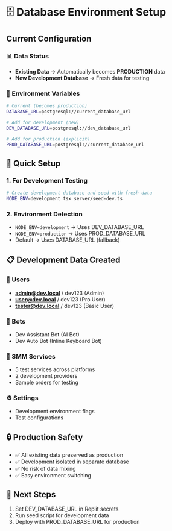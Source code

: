 # 🗄️ Database Environment Setup

## Current Configuration

### 📊 Data Status
- **Existing Data** → Automatically becomes **PRODUCTION** data
- **New Development Database** → Fresh data for testing

### 🔧 Environment Variables

```bash
# Current (becomes production)
DATABASE_URL=postgresql://current_database_url

# Add for development (new)
DEV_DATABASE_URL=postgresql://dev_database_url

# Add for production (explicit)
PROD_DATABASE_URL=postgresql://current_database_url
```

## 🚀 Quick Setup

### 1. For Development Testing
```bash
# Create development database and seed with fresh data
NODE_ENV=development tsx server/seed-dev.ts
```

### 2. Environment Detection
- `NODE_ENV=development` → Uses DEV_DATABASE_URL
- `NODE_ENV=production` → Uses PROD_DATABASE_URL  
- Default → Uses DATABASE_URL (fallback)

## 📋 Development Data Created

### 👥 Users
- **admin@dev.local** / dev123 (Admin)
- **user@dev.local** / dev123 (Pro User)
- **tester@dev.local** / dev123 (Basic User)

### 🤖 Bots
- Dev Assistant Bot (AI Bot)
- Dev Auto Bot (Inline Keyboard Bot)

### 🏪 SMM Services  
- 5 test services across platforms
- 2 development providers
- Sample orders for testing

### ⚙️ Settings
- Development environment flags
- Test configurations

## 🔒 Production Safety

- ✅ All existing data preserved as production
- ✅ Development isolated in separate database
- ✅ No risk of data mixing
- ✅ Easy environment switching

## 🎯 Next Steps

1. Set DEV_DATABASE_URL in Replit secrets
2. Run seed script for development data
3. Deploy with PROD_DATABASE_URL for production